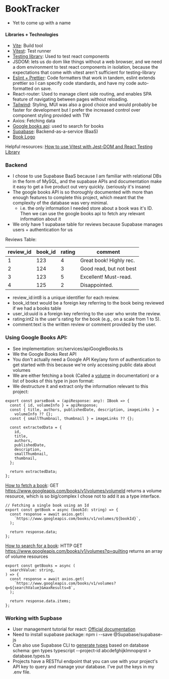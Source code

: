 # BookTracker

- Yet to come up with a name

#### Libraries + Technologies

- [Vite](https://vitejs.dev/guide/): Build tool
- [Vitest](https://vitest.dev/guide/): Test runner
- [Testing library](https://testing-library.com/docs/): Used to test react components
- JSDOM: lets us do dom like things without a web browser, and we need a dom environment to test react components in isolation, because the expectations that come with vitest aren't sufficient for testing-library
- [Eslint + Prettier](https://www.youtube.com/watch?v=SMbqi1HPprc&list=LL&index=4): Code formatters that work in tandem, eslint extends prettier so I can specify code standards, and have my code auto-formatted on save.
- React-router: Used to manage client side routing, and enables SPA feature of navigating between pages without reloading.
- [Tailwind](https://tailwindcss.com/docs/guides/vite): Styling, MUI was also a good choice and would probably be faster for development but I prefer the increased control over component styling provided with TW
- Axios: Fetching data
- [Google books api](https://developers.google.com/books/docs/v1/getting_started): used to search for books
- [Supabase](https://supabase.com/docs/guides/getting-started/quickstarts/reactjs): Backend-as-a-service (BaaS)
- [Book Logo](https://www.svgrepo.com/svg/513520/book-closed)

Helpful resources:
[How to use Vitest with Jest-DOM and React Testing Library](https://www.youtube.com/watch?v=G-4zgIPsjkU)

### Backend

- I chose to use Supabase BaaS because I am familiar with relational DBs in the form of MySQL, and the supabase APIs and documentation make it easy to get a live product out very quickly. (seriously it's insane)
- The google books API is so thoroughly documented with more than enough features to complete this project, which meant that the complexity of the database was very minimal.
  - i.e. the only information I needed store about a book was it's ID. Then we can use the google books api to fetch any relevant information about it
- We only have 1 supabase table for reviews because Supabase manages users + authentication for us

Reviews Table:

| review_id | book_id | rating | comment                 |
| --------- | ------- | ------ | ----------------------- |
| 1         | 123     | 4      | Great book! Highly rec. |
| 2         | 124     | 3      | Good read, but not best |
| 3         | 123     | 5      | Excellent! Must-read.   |
| 4         | 125     | 2      | Disappointed.           |

- review_id:int8 is a unique identifier for each review.
- book_id:text would be a foreign key referring to the book being reviewed if we had a books table
- user_id:uuid is a foreign key referring to the user who wrote the review.
- rating:int2 is the user's rating for the book (e.g., on a scale from 1 to 5).
- comment:text is the written review or comment provided by the user.

### Using Google Books API:

- See implementation: src/services/apiGoogleBooks.ts
- We the Google Books Rest API
- You don't actually need a Google API Key/any form of authentication to get started with this because we're only accessing public data about volumes
- We are either fetching a book (Called a [volume](https://developers.google.com/books/docs/v1/reference/volumes) in documentation) or a list of books of this type in json format:
- We destructure it and extract only the information relevant to this project:

```
export const parseBook = (apiResponse: any): IBook => {
  const { id, volumeInfo } = apiResponse;
  const { title, authors, publishedDate, description, imageLinks } =
    volumeInfo ?? {};
  const { smallThumbnail, thumbnail } = imageLinks ?? {};

  const extractedData = {
    id,
    title,
    authors,
    publishedDate,
    description,
    smallThumbnail,
    thumbnail,
  };

  return extractedData;
};

```

[How to fetch a book](https://developers.google.com/books/docs/v1/reference/volumes/get): GET https://www.googleapis.com/books/v1/volumes/volumeId returns a volume resource, which is so big/complex I chose not to add it as a type interface.

```
// Fetching a single book using an Id
export const getBook = async (bookId: string) => {
  const response = await axios.get(
    `https://www.googleapis.com/books/v1/volumes/${bookId}`,
  );

  return response.data;
};
```

[How to search for a book](https://developers.google.com/books/docs/v1/getting_started): HTTP GET https://www.googleapis.com/books/v1/volumes?q=quilting returns an array of volume resources

```
export const getBooks = async (
  searchValue: string,
) => {
  const response = await axios.get(
    `https://www.googleapis.com/books/v1/volumes?q=${searchValue}&maxResults=8`,
  );

  return response.data.items;
};
```

### Working with Supbase

- User management tutorial for react: [Official documentation](https://supabase.com/docs/guides/getting-started/tutorials/with-react)
- Need to install supabase package: npm i --save @Supabase/supabase-js
- Can also use Supabase CLI to [generate types](https://supabase.com/docs/reference/javascript/typescript-support) based on database schema: gen types typescript --project-id abcdefghijklmnopqrst > database.types.ts
- Projects have a RESTful endpoint that you can use with your project's API key to query and manage your database. I've put the keys in my .env file.
